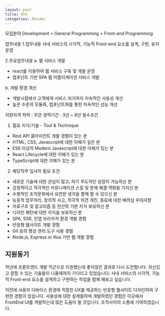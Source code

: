 ```yaml
---
layout: post
title: 엔씨
categories: Resume
---
```


모집분야
Development > General Programming > Front-end Programming

업무내용
1.업무내용
사내 서비스의 시각적, 기능적 Front-end 요소를 설계, 구현, 유지 운영

2.주요업무내용
a. 웹 서비스 개발
- react를 이용하여 웹 서비스 구축 및 개발 운영
- 컴포넌트 기반 SPA 웹 어플리케이션 서비스 개발

b. 개발 환경 개선
- 개발시점에서 고객에게 서비스 되기까지 지속적인 사용성 개선
- 높은 수준의 모듈화, 컴포넌트화를 통한 지속적인 성능 개선


지원자격
학력 : 무관
경력기간 : 3년 ~ 8년
필수조건
1. 필요 지식/기술 - Tool & Technique
- Rest API 클라이언트 개발 경험이 있는 분
- HTML, CSS, Javascript에 대한 이해가 깊은 분
- ES6 이상의 Modern Javascript에 대한 이해가 있는 분
- React Lifecycle에 대한 이해가 있는 분
- TypeScript에 대한 이해가 있는 분

2. 해당직무 입사자 필요 조건
- 새로운 기술에 대한 관심이 많고, 자기 주도적인 성장이 가능하신 분
- 긍정적이고 적극적인 커뮤니케이션 스킬 및 문제 해결 역량을 가지신 분
- 수평적인 조직문화에서 유연한 생각을 함께 할 수 있으신 분
- 능동적 업무처리, 창의적 사고, 적극적 의견 개진, 동료에 대한 배려심
우대사항
- 자료구조 및 알고리즘 등 전산학 기본 지식 보유하신 분
- 디자인 패턴에 대한 지식을 보유하신 분
- SPA, SSR, 인앱 브라우저 환경 개발 경험
- 반응형 웹사이트 개발 경험
- Git 등의 형상 관리 도구 사용 경험
- Node.js, Express or Koa 기반 웹 개발 경험



## 지원동기
작년에 프론트엔드 개발 직군으로 지원했는데 좋지않은 결과로 다시 도전합니다. 자신있고 잘할 수 있는 기술들이 나올때까지 기다리고 있었습니다. 사내 서비스의 시각적, 기능적 Front-end 요소를 설계하고 구현하는 작업을 함께 해보고 싶습니다. 

이전에 사용자 디바이스 환경에 적절한 UX를 제공하는 반응형 웹사이트 디자인하여 구현한 경험이 있습니다. 사용성에 대한 설계를하며 개발하였던 경험은 이곳에서 FrontEnd UI를 개발하는데 많은 도움이 될 것입니다. 조직사이의 소통에 기여하겠습니다.